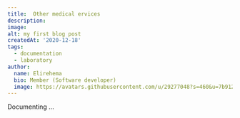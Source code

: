 ```yaml
---
title:  Other medical ervices
description: 
image: 
alt: my first blog post
createdAt: '2020-12-18'
tags:
  - documentation
  - laboratory
author:
  name: Elirehema
  bio: Member (Software developer)
  image: https://avatars.githubusercontent.com/u/29277048?s=460&u=7b9129df86f037dc4fb021e22ecbf252f308e688&v=4
---
```


Documenting ...